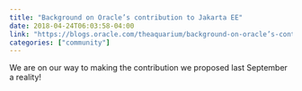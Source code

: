 ```yaml
---
title: "Background on Oracle’s contribution to Jakarta EE"
date: 2018-04-24T06:03:58-04:00
link: "https://blogs.oracle.com/theaquarium/background-on-oracle’s-contribution-to-jakarta-ee"
categories: ["community"]
---
```


We are on our way to making the contribution we proposed last September a reality!